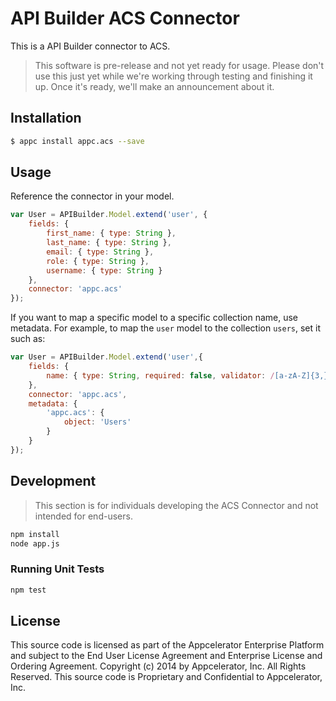 # API Builder ACS Connector

This is a API Builder connector to ACS.

> This software is pre-release and not yet ready for usage. Please don't use
  this just yet while we're working through testing and finishing it up. Once
  it's ready, we'll make an announcement about it.

## Installation

```bash
$ appc install appc.acs --save
```

## Usage

Reference the connector in your model.

```javascript
var User = APIBuilder.Model.extend('user', {
	fields: {
		first_name: { type: String },
		last_name: { type: String },
		email: { type: String },
		role: { type: String },
		username: { type: String }
	},
	connector: 'appc.acs'
});
```

If you want to map a specific model to a specific collection name, use metadata.
For example, to map the `user` model to the collection `users`, set it such as:

```javascript
var User = APIBuilder.Model.extend('user',{
	fields: {
		name: { type: String, required: false, validator: /[a-zA-Z]{3,}/ }
	},
	connector: 'appc.acs',
	metadata: {
		'appc.acs': {
			object: 'Users'
		}
	}
});
```

## Development

> This section is for individuals developing the ACS Connector and not intended
  for end-users.

```bash
npm install
node app.js
```

### Running Unit Tests

```bash
npm test
```

## License

This source code is licensed as part of the Appcelerator Enterprise Platform and
subject to the End User License Agreement and Enterprise License and Ordering
Agreement. Copyright (c) 2014 by Appcelerator, Inc. All Rights Reserved. This
source code is Proprietary and Confidential to Appcelerator, Inc.
